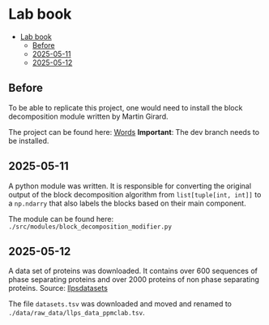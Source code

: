 # Lab book 

<!--toc:start-->
- [Lab book](#lab-book)
  - [Before](#before)
  - [2025-05-11](#2025-05-11)
  - [2025-05-12](#2025-05-12)
<!--toc:end-->


## Before

To be able to replicate this project, one would need to install the block
decomposition module written by Martin Girard.

The project can be found here: [Words](https://gitlab.mpcdf.mpg.de/mgirard/Words)
**Important**: The dev branch needs to be installed.


## 2025-05-11

A python module was written. It is responsible for converting the original
output of the block decomposition algorithm from `list[tuple[int, int]]` to a
`np.ndarry` that also labels the blocks based on their main component.

The module can be found here:
`./src/modules/block_decomposition_modifier.py`

## 2025-05-12

A data set of proteins was downloaded.
It contains over 600 sequences of phase separating proteins and over 2000 
proteins of non phase separating proteins.
Source: [llpsdatasets](https://llpsdatasets.ppmclab.com)

The file `datasets.tsv` was downloaded and moved and renamed to
`./data/raw_data/llps_data_ppmclab.tsv`.
